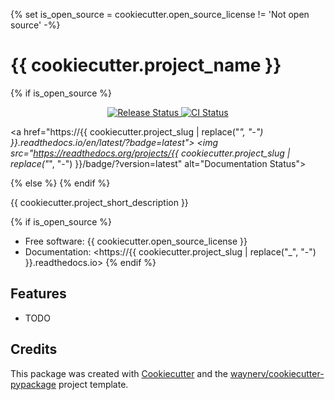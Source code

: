 {% set is_open_source = cookiecutter.open_source_license != 'Not open source' -%}
# {{ cookiecutter.project_name }}

{% if is_open_source %}
<p align="center">
<a href="https://pypi.python.org/pypi/{{ cookiecutter.project_slug }}">
    <img src="https://img.shields.io/pypi/v/{{ cookiecutter.project_slug }}.svg"
        alt = "Release Status">
</a>

<a href="https://github.com/{{ cookiecutter.github_username }}/{{ cookiecutter.project_slug }}/actions">
    <img src="https://github.com/{{ cookiecutter.github_username }}/{{ cookiecutter.project_slug }}/actions/workflows/main.yml/badge.svg?branch=release" alt="CI Status">
</a>

<a href="https://{{ cookiecutter.project_slug | replace("_", "-") }}.readthedocs.io/en/latest/?badge=latest">
    <img src="https://readthedocs.org/projects/{{ cookiecutter.project_slug | replace("_", "-") }}/badge/?version=latest" alt="Documentation Status">
</a>
</p>
{% else %}
{% endif %}

{{ cookiecutter.project_short_description }}

{% if is_open_source %}
* Free software: {{ cookiecutter.open_source_license }}
* Documentation: <https://{{ cookiecutter.project_slug | replace("_", "-") }}.readthedocs.io>
{% endif %}

## Features

* TODO

## Credits

This package was created with [Cookiecutter](https://github.com/audreyr/cookiecutter) and the [waynerv/cookiecutter-pypackage](https://github.com/waynerv/cookiecutter-pypackage) project template.
